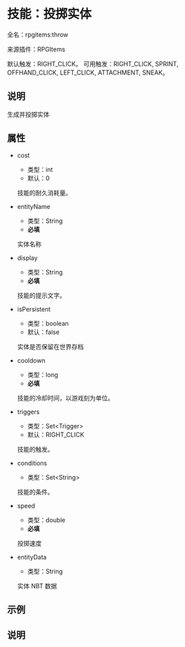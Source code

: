 # 技能：投掷实体

<!-- 本文件是通过游戏内 `/rpgitem gen-wiki` 命令生成的。 -->
<!-- 请只在对应的 "beginCustomXXXX" 与 "endCustomXXXX" 间编辑。  -->
<!-- 如果您想修改技能或其属性的描述， -->
<!-- 请修改 "resources/lang/zh_CN.yml" 中对应的项。 -->

全名：rpgitems:throw

来源插件：RPGItems

默认触发：RIGHT_CLICK。 可用触发：RIGHT_CLICK, SPRINT, OFFHAND_CLICK, LEFT_CLICK, ATTACHMENT, SNEAK。

<!-- beginCustomHeader -->
<!-- endCustomHeader -->

## 说明

生成并投掷实体
<!-- beginCustomDescription -->
<!-- endCustomDescription -->

## 属性

* cost

  * 类型：int
  * 默认：0

  技能的耐久消耗量。

* entityName

  * 类型：String
  * **必填**

  实体名称

* display

  * 类型：String
  * **必填**

  技能的提示文字。

* isPersistent

  * 类型：boolean
  * 默认：false

  实体是否保留在世界存档

* cooldown

  * 类型：long
  * **必填**

  技能的冷却时间，以游戏刻为单位。

* triggers

  * 类型：Set&lt;Trigger&gt;
  * 默认：RIGHT_CLICK

  技能的触发。

* conditions

  * 类型：Set&lt;String&gt;

  技能的条件。

* speed

  * 类型：double
  * **必填**

  投掷速度

* entityData

  * 类型：String

  实体 NBT 数据

<!-- beginCustomProperties -->
<!-- endCustomProperties -->

## 示例

<!-- beginCustomExample -->
<!-- endCustomExample -->

## 说明

<!-- beginCustomNote -->
<!-- endCustomNote -->